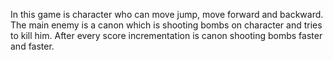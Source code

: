 In this game is character who can move jump, move forward and backward. The main enemy is a canon which is shooting bombs on character and tries to kill him. After every score incrementation is canon shooting bombs faster and faster.
